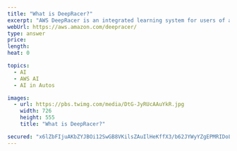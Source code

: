 ```yaml
---
title: "What is DeepRacer?"
excerpt: "AWS DeepRacer is an integrated learning system for users of all levels to learn and explore reinforcement learning and to experiment and build autonomous driving applications. It consists of an AWS Machine Learning service, AWS DeepRacer 1/18th scale RC vehicles, and DeepRacer League for paticipants to compete."
webUrl: https://aws.amazon.com/deepracer/
type: answer
price: 
length: 
heat: 0

topics:
  - AI
  - AWS AI
  - AI in Autos

images:
  - url: https://pbs.twimg.com/media/DtG-JyRUcAAuYkR.jpg
    width: 726
    height: 555
    title: "What is DeepRacer?"

secured: "x6lZbFIjuAKbZYJBOi12SwGB8VKilsZAuIlHeKffX3/b62JYWyYZgEPMRIDoLqMCSCctGr1RUJIBR78fh08Ogcn9lXbdwXBKtmggAwDbsmLICPK772fG/FmLB5yH/ZEYdiFvdUlNGzIW9EsHftvrAPDQUlkrokQ+mPTs3KuPz4Izt9XmqcnBrRMW/GhpX95uPDV2HGlUKF36dUG0suXT0Kvfq6uG49s2BKf9M+W4ceihNUv/+kOA5JY2Epun+wY+Nfke8KtKzZCTsOfBJJ0fSYJAuor5e0QY2MNWW9kALSD9l6TbdzKC2Cep22lDmnvz/nTwNZhxy4r5LNVMUBtoSA==;UPl0eYabIBqBle7QTGPKDA=="
---
```


